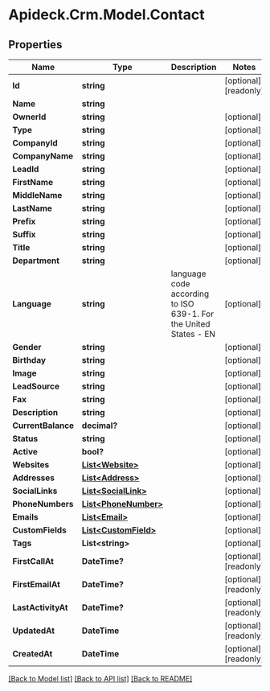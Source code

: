 # Apideck.Crm.Model.Contact

## Properties

Name | Type | Description | Notes
------------ | ------------- | ------------- | -------------
**Id** | **string** |  | [optional] [readonly] 
**Name** | **string** |  | 
**OwnerId** | **string** |  | [optional] 
**Type** | **string** |  | [optional] 
**CompanyId** | **string** |  | [optional] 
**CompanyName** | **string** |  | [optional] 
**LeadId** | **string** |  | [optional] 
**FirstName** | **string** |  | [optional] 
**MiddleName** | **string** |  | [optional] 
**LastName** | **string** |  | [optional] 
**Prefix** | **string** |  | [optional] 
**Suffix** | **string** |  | [optional] 
**Title** | **string** |  | [optional] 
**Department** | **string** |  | [optional] 
**Language** | **string** | language code according to ISO 639-1. For the United States - EN | [optional] 
**Gender** | **string** |  | [optional] 
**Birthday** | **string** |  | [optional] 
**Image** | **string** |  | [optional] 
**LeadSource** | **string** |  | [optional] 
**Fax** | **string** |  | [optional] 
**Description** | **string** |  | [optional] 
**CurrentBalance** | **decimal?** |  | [optional] 
**Status** | **string** |  | [optional] 
**Active** | **bool?** |  | [optional] 
**Websites** | [**List&lt;Website&gt;**](Website.md) |  | [optional] 
**Addresses** | [**List&lt;Address&gt;**](Address.md) |  | [optional] 
**SocialLinks** | [**List&lt;SocialLink&gt;**](SocialLink.md) |  | [optional] 
**PhoneNumbers** | [**List&lt;PhoneNumber&gt;**](PhoneNumber.md) |  | [optional] 
**Emails** | [**List&lt;Email&gt;**](Email.md) |  | [optional] 
**CustomFields** | [**List&lt;CustomField&gt;**](CustomField.md) |  | [optional] 
**Tags** | **List&lt;string&gt;** |  | [optional] 
**FirstCallAt** | **DateTime?** |  | [optional] [readonly] 
**FirstEmailAt** | **DateTime?** |  | [optional] [readonly] 
**LastActivityAt** | **DateTime?** |  | [optional] [readonly] 
**UpdatedAt** | **DateTime** |  | [optional] [readonly] 
**CreatedAt** | **DateTime** |  | [optional] [readonly] 

[[Back to Model list]](../README.md#documentation-for-models) [[Back to API list]](../README.md#documentation-for-api-endpoints) [[Back to README]](../README.md)

